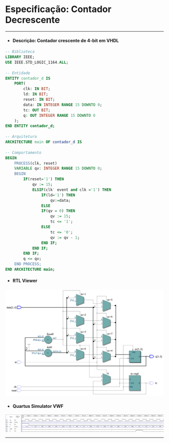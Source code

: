 # Especificação: Contador Decrescente

---

- #### Descrição: Contador crescente de 4-bit em VHDL

``` vhdl
-- Biblioteca
LIBRARY IEEE;
USE IEEE.STD_LOGIC_1164.ALL;

-- Entidade
ENTITY contador_d IS
	PORT(
		clk: IN BIT;
		ld: IN BIT;
		reset: IN BIT;
		data: IN INTEGER RANGE 15 DOWNTO 0;
		tc: OUT BIT;
		q: OUT INTEGER RANGE 15 DOWNTO 0
	);
END ENTITY contador_d;

-- Arquitetura
ARCHITECTURE main OF contador_d IS

-- Comportamento
BEGIN 
	PROCESS(clk, reset)
	VARIABLE qv: INTEGER RANGE 15 DOWNTO 0;
	BEGIN
		IF(reset='1') THEN
			qv := 15;
			ELSIF(clk' event and clk ='1') THEN
				IF(ld='1') THEN
					qv:=data;
				ELSE
				IF(qv = 0) THEN
					qv := 15;
					tc <= '1';
				ELSE
					tc <= '0';
					qv := qv - 1;
				END IF;
			END IF;
		END IF;
		q <= qv;
	END PROCESS;
END ARCHITECTURE main;
```
- #### RTL Viewer

<img src = ".\assets\rtl_contador_decrescente.png" alig/>

- #### Quartus Simulator VWF

<img src = ".\assets\waveform_contador_decrescente.png"  alig/>

---